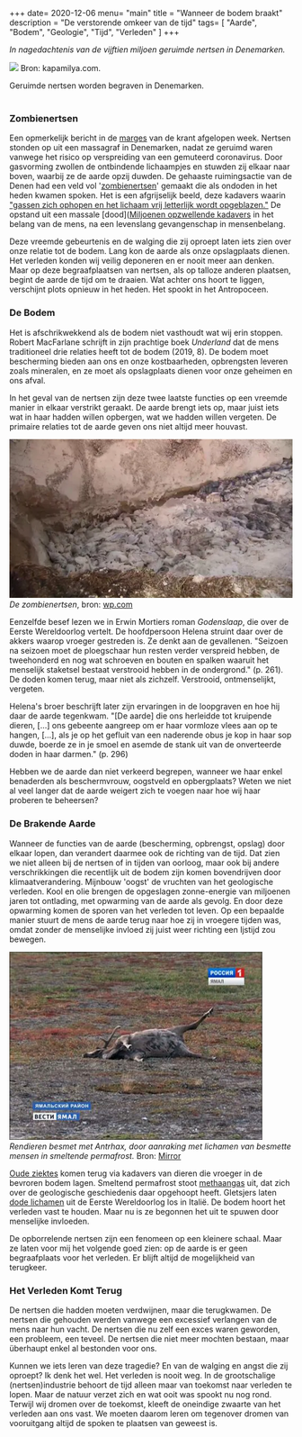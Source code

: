 +++
date= 2020-12-06
menu= "main"
title = "Wanneer de bodem braakt"
description = "De verstorende omkeer van de tijd"
tags= [
    "Aarde",
    "Bodem",
    "Geologie",
	"Tijd",
	"Verleden"
]
+++

*In nagedachtenis van de vijftien miljoen geruimde nertsen in Denemarken.*

<!--more-->

![](https://sa.kapamilya.com/absnews/abscbnnews/media/2020/tvpatrol/11/25/mink.jpg) Bron: kapamilya.com.

Geruimde nertsen worden begraven in Denemarken.
<br/><br/>

### Zombienertsen

Een opmerkelijk bericht in de [marges](https://www.nrc.nl/nieuws/2020/11/28/corona-zombie-nertsen-komen-uit-de-grond-a4021762) van de krant afgelopen week. Nertsen stonden op uit een massagraf in Denemarken, nadat ze geruimd waren vanwege het risico op verspreiding van een gemuteerd coronavirus. Door gasvorming zwollen de ontbindende lichaampjes en stuwden zij elkaar naar boven, waarbij ze de aarde opzij duwden. De gehaaste ruimingsactie van de Denen had een veld vol '[zombienertsen](https://www.volkskrant.nl/nieuws-achtergrond/zombienertsen-hoe-in-denemarken-geruimde-dieren-uit-hun-massagraf-omhoog-kwamen~bcafc6b5/?referrer=https%3A%2F%2Fduckduckgo.com%2F)' gemaakt die als ondoden in het heden kwamen spoken. Het is een afgrijselijk beeld, deze kadavers waarin ["gassen zich ophopen en het lichaam vrij letterlijk wordt opgeblazen."](https://www.volkskrant.nl/nieuws-achtergrond/zombienertsen-hoe-in-denemarken-geruimde-dieren-uit-hun-massagraf-omhoog-kwamen~bcafc6b5/?referrer=https%3A%2F%2Fduckduckgo.com%2F) De opstand uit een massale [dood]([Miljoenen opzwellende kadavers](https://www.dr.dk/ligetil/ligetil-paa-tegnsprog/doede-corona-mink-presser-sig-op-fra-graven-en-meters-dybde-kan-ikke) in het belang van de mens, na een levenslang gevangenschap in mensenbelang.

Deze vreemde gebeurtenis en de walging die zij oproept laten iets zien over onze relatie tot de bodem. Lang kon de aarde als onze opslagplaats dienen. Het verleden konden wij veilig deponeren en er nooit meer aan denken. Maar op deze begraafplaatsen van nertsen, als op talloze anderen plaatsen, begint de aarde de tijd om te draaien. Wat achter ons hoort te liggen, verschijnt plots opnieuw in het heden. Het spookt in het Antropoceen. 

### De Bodem

Het is afschrikwekkend als de bodem niet vasthoudt wat wij erin stoppen. Robert MacFarlane schrijft in zijn prachtige boek *Underland* dat de mens traditioneel drie relaties heeft tot de bodem (2019, 8). De bodem moet bescherming bieden aan ons en onze kostbaarheden, opbrengsten leveren zoals mineralen, en ze moet als opslagplaats dienen voor onze geheimen en ons afval. 

In het geval van de nertsen zijn deze twee laatste functies op een vreemde manier in elkaar verstrikt geraakt. De aarde brengt iets op, maar juist iets wat in haar hadden willen opbergen, wat we hadden willen vergeten. De primaire relaties tot de aarde geven ons niet altijd meer houvast. 

![](https://github.com/Boreque/deklos/blob/master/static/images/mink.png?raw=true "Zombienertsen")
*De zombienertsen*, bron: [wp.com](https://i0.wp.com/metro.co.uk/wp-content/uploads/2020/11/PRI_173758268.jpg?quality=90&strip=all&zoom=1&resize=540%2C303&ssl=1)

Eenzelfde besef lezen we in Erwin Mortiers roman *Godenslaap*, die over de Eerste Wereldoorlog vertelt. De hoofdpersoon Helena struint daar over de akkers waarop vroeger gestreden is. Ze denkt aan de gevallenen. "Seizoen na seizoen moet de ploegschaar hun resten verder verspreid hebben, de tweehonderd en nog wat schroeven en bouten en spalken waaruit het menselijk staketsel bestaat verstrooid hebben in de ondergrond." (p. 261). De doden komen terug, maar niet als zichzelf. Verstrooid, ontmenselijkt, vergeten. 

Helena's broer beschrijft later zijn ervaringen in de loopgraven en hoe hij daar de aarde tegenkwam. "[De aarde] die ons herleidde tot kruipende dieren, [...] ons gebeente aangreep om er haar vormloze vlees aan op te hangen, [...], als je op het gefluit van een naderende obus je kop in haar sop duwde, boerde ze in je smoel en asemde de stank uit van de onverteerde doden in haar darmen." (p. 296)

Hebben we de aarde dan niet verkeerd begrepen, wanneer we haar enkel benaderden als beschermvrouw, oogstveld en opbergplaats? Weten we niet al veel langer dat de aarde weigert zich te voegen naar hoe wij haar proberen te beheersen? 

### De Brakende Aarde

Wanneer de functies van de aarde (bescherming, opbrengst, opslag) door elkaar lopen, dan verandert daarmee ook de richting van de tijd. Dat zien we niet alleen bij de nertsen of in tijden van oorloog, maar ook bij andere verschrikkingen die recentlijk uit de bodem zijn komen bovendrijven door klimaatverandering. Mijnbouw 'oogst' de vruchten van het geologische verleden. Kool en olie brengen de opgeslagen zonne-energie van miljoenen jaren tot ontlading, met opwarming van de aarde als gevolg. En door deze opwarming komen de sporen van het verleden tot leven. Op een bepaalde manier stuurt de mens de aarde terug naar hoe zij in vroegere tijden was, omdat zonder de menselijke invloed zij juist weer richting een Ijstijd zou bewegen. 

![](https://github.com/Boreque/deklos/blob/master/static/images/anthrax.jpg?raw=true "Zombienertsen")
*Rendieren besmet met Antrhax, door aanraking met lichamen van besmette mensen in smeltende permafrost.* Bron: [Mirror](https://www.mirror.co.uk/news/world-news/boy-dies-siberian-anthrax-outbreak-8538051)

[Oude ziektes](https://www.nieuwsblad.be/cnt/dmf20160822_02434131) komen terug via kadavers van dieren die vroeger in de bevroren bodem lagen. Smeltend permafrost stoot [methaangas](https://climate.nasa.gov/news/2785/unexpected-future-boost-of-methane-possible-from-arctic-permafrost/) uit, dat zich over de geologische geschiedenis daar opgehoopt heeft. Gletsjers laten [dode lichamen]( https://newsfeed.time.com/2014/01/14/italys-melting-glaciers-contain-the-preserved-bodies-of-wwi-soldiers/uit) uit de Eerste Wereldoorlog los in Italië. De bodem hoort het verleden vast te houden. Maar nu is ze begonnen het uit te spuwen door menselijke invloeden. 

De opborrelende nertsen zijn een fenomeen op een kleinere schaal. Maar ze laten voor mij het volgende goed zien: op de aarde is er geen begraafplaats voor het verleden. Er blijft altijd de mogelijkheid van terugkeer. 

### Het Verleden Komt Terug

De nertsen die hadden moeten verdwijnen, maar die terugkwamen. De nertsen die gehouden werden vanwege een excessief verlangen van de mens naar hun vacht. De nertsen die nu zelf een exces waren geworden, een probleem, een teveel. De nertsen die niet meer mochten bestaan, maar überhaupt enkel al bestonden voor ons. 

Kunnen we iets leren van deze tragedie? En van de walging en angst die zij oproept? Ik denk het wel. Het verleden is nooit weg. In de grootschalige (nertsen)industrie behoort de tijd alleen maar van toekomst naar verleden te lopen. Maar de natuur verzet zich en wat ooit was spookt nu nog rond. Terwijl wij dromen over de toekomst, kleeft de oneindige zwaarte van het verleden aan ons vast. We moeten daarom leren om tegenover dromen van vooruitgang altijd de spoken te plaatsen van geweest is. 
